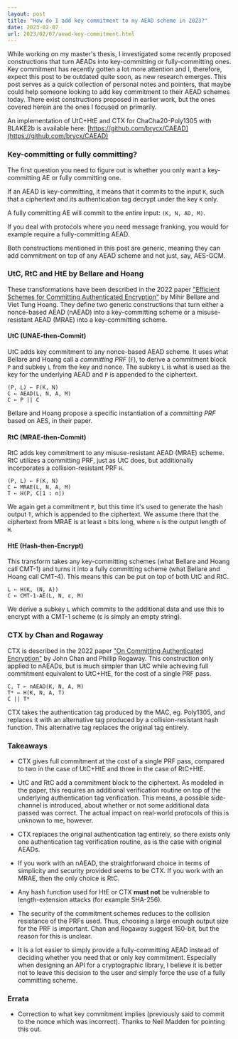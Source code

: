 ```yaml
---
layout: post
title: "How do I add key commitment to my AEAD scheme in 2023?"
date: 2023-02-07
url: 2023/02/07/aead-key-commitment.html
---
```


While working on my master's thesis, I investigated some recently proposed constructions that turn AEADs into key-committing or fully-committing ones. Key commitment has recently gotten a lot more attention and I, therefore, expect this post to be outdated quite soon, as new research emerges. This post serves as a quick collection of personal notes and pointers, that maybe could help someone looking to add key commitment to their AEAD schemes today. There exist constructions proposed in earlier work, but the ones covered herein are the ones I focused on primarily.

An implementation of UtC+HtE and CTX for ChaCha20-Poly1305 with BLAKE2b is available here: [https://github.com/brycx/CAEAD](https://github.com/brycx/CAEAD)


### Key-committing or fully committing?
The first question you need to figure out is whether you only want a key-committing AE or fully committing one.

If an AEAD is key-committing, it means that it commits to the input `K`, such that a ciphertext and its authentication tag decrypt under the key `K` only.

A fully committing AE will commit to the entire input: `(K, N, AD, M)`.

If you deal with protocols where you need message franking, you would for example require a fully-committing AEAD.

Both constructions mentioned in this post are generic, meaning they can add commitment on top of any AEAD scheme and not just, say, AES-GCM.

### UtC, RtC and HtE by Bellare and Hoang

These transformations have been described in the 2022 paper ["Efficient Schemes for Committing Authenticated Encryption"](https://eprint.iacr.org/2022/268) by Mihir Bellare and Viet Tung Hoang. They define two generic constructions that turn either a nonce-based AEAD (nAEAD) into a key-committing scheme or a misuse-resistant AEAD (MRAE) into a key-committing scheme.


#### UtC (UNAE-then-Commit)
UtC adds key commitment to any nonce-based AEAD scheme. It uses what Bellare and Hoang call a _committing PRF_ (`F`), to derive a commitment block `P` and subkey `L` from the key and nonce. The subkey `L` is what is used as the key for the underlying AEAD and `P` is appended to the ciphertext.

```
(P, L) ← F(K, N)
C ← AEAD(L, N, A, M)
C ← P || C
```

Bellare and Hoang propose a specific instantiation of a _committing PRF_ based on AES, in their paper.

#### RtC (MRAE-then-Commit)
RtC adds key commitment to any misuse-resistant AEAD (MRAE) scheme. RtC utilizes a committing PRF, just as UtC does, but additionally incorporates a collision-resistant PRF `H`.

```
(P, L) ← F(K, N)
C ← MRAE(L, N, A, M)
T ← H(P, C[1 : n])
```

We again get a commitment `P`, but this time it's used to generate the hash output `T`, which is appended to the ciphertext. We assume there that the ciphertext from MRAE is at least `n` bits long, where `n` is the output length of `H`.


#### HtE (Hash-then-Encrypt)
This transform takes any key-committing schemes (what Bellare and Hoang call CMT-1) and turns it into a fully committing scheme (what Bellare and Hoang call CMT-4). This means this can be put on top of both UtC and RtC.

```
L ← H(K, (N, A))
C ← CMT-1-AE(L, N, ε, M)
```

We derive a subkey `L` which commits to the additional data and use this to encrypt with a CMT-1 scheme (ε is simply an empty string).


### CTX by Chan and Rogaway
CTX is described in the 2022 paper ["On Committing Authenticated Encryption"](https://eprint.iacr.org/2022/1260) by John Chan and Phillip Rogaway. This construction only applied to nAEADs, but is much simpler than UtC while achieving full commitment equivalent to UtC+HtE, for the cost of a single PRF pass.

```
C, T ← nAEAD(K, N, A, M)
T* ← H(K, N, A, T)
C || T*
```

CTX takes the authentication tag produced by the MAC, eg. Poly1305, and replaces it with an alternative tag produced by a collision-resistant hash function. This alternative tag replaces the original tag entirely.


### Takeaways

- CTX gives full commitment at the cost of a single PRF pass, compared to two in the case of UtC+HtE and three in the case of RtC+HtE.

- UtC and RtC add a commitment block to the ciphertext. As modeled in the paper, this requires an additional verification routine on top of the underlying authentication tag verification. This means, a possible side-channel is introduced, about whether or not some additional data passed was correct. The actual impact on real-world protocols of this is unknown to me, however.

- CTX replaces the original authentication tag entirely, so there exists only one authentication tag verification routine, as is the case with original AEADs.

- If you work with an nAEAD, the straightforward choice in terms of simplicity and security provided seems to be CTX. If you work with an MRAE, then the only choice is RtC.

- Any hash function used for HtE or CTX __must not__ be vulnerable to length-extension attacks (for example SHA-256).

- The security of the commitment schemes reduces to the collision resistance of the PRFs used. Thus, choosing a large enough output size for the PRF is important. Chan and Rogaway suggest 160-bit, but the reason for this is unclear.

- It is a lot easier to simply provide a fully-committing AEAD instead of deciding whether you need that or only key commitment. Especially when designing an API for a cryptographic library, I believe it is better not to leave this decision to the user and simply force the use of a fully committing scheme.

### Errata

- Correction to what key commitment implies (previously said to commit to the nonce which was incorrect). Thanks to Neil Madden for pointing this out.
